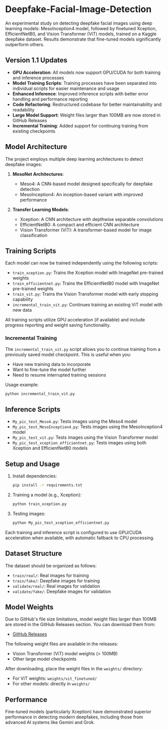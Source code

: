 # Deepfake-Facial-Image-Detection

An experimental study on detecting deepfake facial images using deep learning models: MesoInception4 model, followed by finetuned Xception, EfficientNetB0, and Vision Transformer (ViT) models, trained on a Kaggle deepfake dataset. Results demonstrate that fine-tuned models significantly outperform others.

## Version 1.1 Updates

- **GPU Acceleration**: All models now support GPU/CUDA for both training and inference processes
- **Model Training Scripts**: Training processes have been separated into individual scripts for easier maintenance and usage
- **Enhanced Inference**: Improved inference scripts with better error handling and performance reporting
- **Code Refactoring**: Restructured codebase for better maintainability and readability
- **Large Model Support**: Weight files larger than 100MB are now stored in GitHub Releases
- **Incremental Training**: Added support for continuing training from existing checkpoints

## Model Architecture

The project employs multiple deep learning architectures to detect deepfake images:

1. **MesoNet Architectures**:
   - Meso4: A CNN-based model designed specifically for deepfake detection
   - MesoInception4: An inception-based variant with improved performance

2. **Transfer Learning Models**:
   - Xception: A CNN architecture with depthwise separable convolutions
   - EfficientNetB0: A compact and efficient CNN architecture
   - Vision Transformer (ViT): A transformer-based model for image classification

## Training Scripts

Each model can now be trained independently using the following scripts:

- `train_xception.py`: Trains the Xception model with ImageNet pre-trained weights
- `train_efficientnet.py`: Trains the EfficientNetB0 model with ImageNet pre-trained weights
- `train_vit.py`: Trains the Vision Transformer model with early stopping capability
- `incremental_train_vit.py`: Continues training an existing ViT model with new data

All training scripts utilize GPU acceleration (if available) and include progress reporting and weight saving functionality.

### Incremental Training

The `incremental_train_vit.py` script allows you to continue training from a previously saved model checkpoint. This is useful when you:
- Have new training data to incorporate
- Want to fine-tune the model further
- Need to resume interrupted training sessions

Usage example:
```bash
python incremental_train_vit.py
```

## Inference Scripts

- `My_pic_test_Meso4.py`: Tests images using the Meso4 model
- `My_pic_test_MesoInception4.py`: Tests images using the MesoInception4 model
- `My_pic_test_vit.py`: Tests images using the Vision Transformer model
- `My_pic_test_xception_efficientnet.py`: Tests images using both Xception and EfficientNetB0 models

## Setup and Usage

1. Install dependencies:
   ```bash
   pip install -r requirements.txt
   ```

2. Training a model (e.g., Xception):
   ```bash
   python train_xception.py
   ```

3. Testing images:
   ```bash
   python My_pic_test_xception_efficientnet.py
   ```

Each training and inference script is configured to use GPU/CUDA acceleration when available, with automatic fallback to CPU processing.

## Dataset Structure

The dataset should be organized as follows:
- `train/real/`: Real images for training
- `train/fake/`: Deepfake images for training
- `validate/real/`: Real images for validation
- `validate/fake/`: Deepfake images for validation

## Model Weights

Due to GitHub's file size limitations, model weight files larger than 100MB are stored in the GitHub Releases section. You can download them from:
- [GitHub Releases](https://github.com/DaweiYuNYIT/Deepfake-Facial-Image-Detection/releases)

The following weight files are available in the releases:
- Vision Transformer (ViT) model weights (> 100MB)
- Other large model checkpoints

After downloading, place the weight files in the `weights/` directory:
- For ViT weights: `weights/vit_finetuned/`
- For other models: directly in `weights/`

## Performance

Fine-tuned models (particularly Xception) have demonstrated superior performance in detecting modern deepfakes, including those from advanced AI systems like Gemini and Grok.

